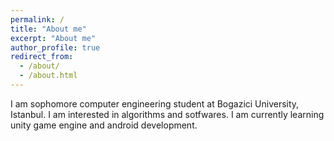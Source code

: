 ```yaml
---
permalink: /
title: "About me"
excerpt: "About me"
author_profile: true
redirect_from: 
  - /about/
  - /about.html
---
```


I am sophomore computer engineering student at Bogazici University, Istanbul. I am interested in algorithms and sotfwares. I am currently learning unity game engine and android development. 
